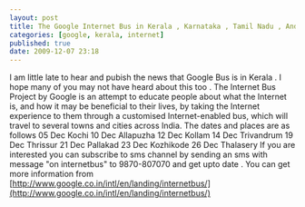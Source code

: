 ```yaml
---
layout: post
title: The Google Internet Bus in Kerala , Karnataka , Tamil Nadu , Andhra Pradesh
categories: [google, kerala, internet]
published: true
date: 2009-12-07 23:18
---
```

I am little late to hear and pubish the news that Google Bus is in Kerala . I hope many of you may not have heard about this too . The Internet Bus Project by Google is an attempt to educate people about what the Internet is, and how it may be beneficial to their lives, by taking the Internet experience to them through a customised Internet-enabled bus, which will travel to several towns and cities across India.  The dates and places are as follows  05 Dec Kochi 10 Dec Allapuzha 12 Dec Kollam 14 Dec Trivandrum 19 Dec Thrissur 21 Dec Pallakad 23 Dec Kozhikode 26 Dec Thalasery  If you are interested you can subscribe to sms channel by sending an sms with message "on internetbus" to 9870-807070 and get upto date .  You can get more information from [http://www.google.co.in/intl/en/landing/internetbus/](http://www.google.co.in/intl/en/landing/internetbus/)   
